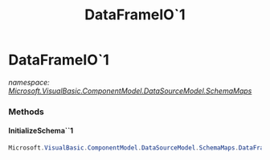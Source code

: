 ﻿---
title: DataFrameIO`1
---

# DataFrameIO`1
_namespace: [Microsoft.VisualBasic.ComponentModel.DataSourceModel.SchemaMaps](N-Microsoft.VisualBasic.ComponentModel.DataSourceModel.SchemaMaps.html)_



### Methods

#### InitializeSchema``1
```csharp
Microsoft.VisualBasic.ComponentModel.DataSourceModel.SchemaMaps.DataFrameIO`1.InitializeSchema``1
```






